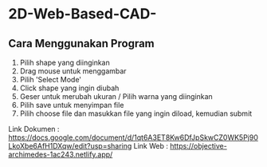 # 2D-Web-Based-CAD-

## Cara Menggunakan Program
1. Pilih shape yang diinginkan
2. Drag mouse untuk menggambar
3. Pilih 'Select Mode'
4. Click shape yang ingin diubah
5. Geser untuk merubah ukuran / Pilih warna yang diinginkan
6. Pilih save untuk menyimpan file
7. Pilih choose file dan masukkan file yang ingin diload, kemudian submit

Link Dokumen : https://docs.google.com/document/d/1qt6A3ET8Kw6DfJpSkwCZ0WK5Pj90LkoXbe6AfH1DXqw/edit?usp=sharing
Link Web : https://objective-archimedes-1ac243.netlify.app/ 
